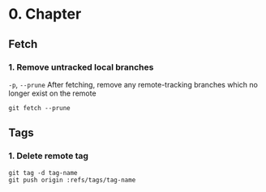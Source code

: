 # 0. Chapter





## Fetch

### 1. Remove untracked local branches

`-p`, `--prune` After fetching, remove any remote-tracking branches which no longer exist on the remote

```
git fetch --prune
```

## Tags

### 1. Delete remote tag

```
git tag -d tag-name
git push origin :refs/tags/tag-name
```

